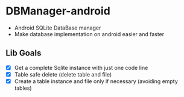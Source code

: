 # DBManager-android
- Android SQLite DataBase manager
- Make database implementation on android easier and faster

## Lib Goals
- [x] Get a complete Sqlite instance with just one code line
- [x] Table safe delete (delete table and file)
- [x] Create a table instance and file only if necessary (avoiding empty tables)
